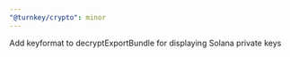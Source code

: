 ```yaml
---
"@turnkey/crypto": minor
---
```


Add keyformat to decryptExportBundle for displaying Solana private keys
